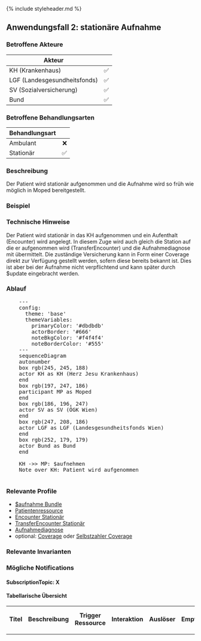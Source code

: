 {% include styleheader.md %}

## Anwendungsfall 2: stationäre Aufnahme

### Betroffene Akteure

| Akteur            |  |
|-------------------|--------------:|
| KH (Krankenhaus)  |      ✅ |
| LGF (Landesgesundheitsfonds) |  ✅ |
| SV (Sozialversicherung)      |  ✅ |
| Bund            |  ✅ |

### Betroffene Behandlungsarten

| Behandlungsart|  |
|-----------|----:|
| Ambulant  |  ❌ |
| Stationär |  ✅ |


### Beschreibung
Der Patient wird stationär aufgenommen und die Aufnahme wird so früh wie möglich in Moped bereitgestellt.

### Beispiel

### Technische Hinweise
Der Patient wird stationär in das KH aufgenommen und ein Aufenthalt (Encounter) wird angelegt. In diesem Zuge wird auch gleich die Station auf die er aufgenommen wird (TransferEncounter) und die Aufnahmediagnose mit übermittelt. Die zuständige Versicherung kann in Form einer Coverage direkt zur Verfügung gestellt werden, sofern diese bereits bekannt ist. Dies ist aber bei der Aufnahme nicht verpflichtend und kann später durch $update eingebracht werden.

### Ablauf 
<pre class="mermaid">
    ---
    config:
      theme: 'base'
      themeVariables:
        primaryColor: '#dbdbdb'         
        actorBorder: '#666'
        noteBkgColor: '#f4f4f4'
        noteBorderColor: '#555'
    ---
    sequenceDiagram
    autonumber
    box rgb(245, 245, 188)
    actor KH as KH (Herz Jesu Krankenhaus)
    end
    box rgb(197, 247, 186)
    participant MP as Moped
    end
    box rgb(186, 196, 247)
    actor SV as SV (ÖGK Wien)
    end
    box rgb(247, 208, 186)
    actor LGF as LGF (Landesgesundheitsfonds Wien)
    end
    box rgb(252, 179, 179) 
    actor Bund as Bund 
    end

    KH ->> MP: $aufnehmen
    Note over KH: Patient wird aufgenommen

</pre>

### Relevante Profile
- [$aufnahme Bundle](StructureDefinition-MopedUpdateBundleKH.html)
- [Patientenressource](TBD)
- [Encounter Stationär](StructureDefinition-MopedEncounterS.html)
- [TransferEncounter Stationär](StructureDefinition-MopedTransferEncounterS.html)
- [Aufnahmediagnose](StructureDefinition-MopedCondition.html)
- optional: [Coverage](StructureDefinition-MopedCoverage.html) oder [Selbstzahler Coverage](TBD)

### Relevante Invarianten

### Mögliche Notifications

#### SubscriptionTopic: X 

#### Tabellarische Übersicht

<table class="table-responsive">
  <tr>
    <th>Titel</th>
    <th>Beschreibung</th>
    <th>Trigger Ressource</th>
    <th>Interaktion</th>
    <th>Auslöser</th>
    <th>Empfänger</th>
    <th>Beschreibung zusätzlicher Bedingungen</th>
    <th>Relevantes Feld</th>
    <th>Bedingung</th>
  </tr>
  <tr>
    <td></td>
    <td></td>
    <td></td>
    <td></td>
    <td></td>
    <td></td>
    <td></td>
    <td></td>
    <td></td>
  </tr>
</table>